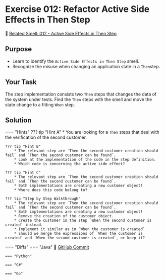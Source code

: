 # Exercise 012: Refactor Active Side Effects in Then Step
:link: [Related Smell: 012 - Active Side Effects in Then Step](/smells/012-active-sideeffects-in-then-step)

## Purpose
* Learn to identify the `Active Side Effects in Then Step` smell.
* Recognize the misuse when changing an application state in a `Then`step.

## Your Task
The step implementation consists two `Then` steps that changes the data of the system under tests. 
Find the `Then` steps with the smell and move the state change to a fitting `When` step.

## Solution

=== "Hints"
    ??? tip "Hint A"
        * You are looking for a `Then` steps that deal with the verification of the second customer.

    ??? tip "Hint B"
        * The relevant step are `Then the second customer creation should fail` and `Then the second customer can be found`.
        * Look at the implementation of the code in the step definition.
        * Which code is concerning the active side effect?

    ??? tip "Hint C"
        * The relevant step are `Then the second customer creation should fail` and `Then the second customer can be found`.
        * Both implementations are creating a new customer object!
        * Where does this code belong to?

    ??? tip "Step by Step Walkthrough"
        * The relevant step are `Then the second customer creation should fail` and `Then the second customer can be found`.
        * Both implementations are creating a new customer object!
        * Remove the creation of the customer object.
        * Create the customer in the step `When the second customer is created` instead. 
        * Implement it similar as in `When the customer is created`.
        * Should we merge the expressions of `When the customer is created` and `When the second customer is created`, or keep it?
    
=== "Diffs"
    === "Java"
        :link: [GitHub Commit](https://github.com/Cucumber-Diseases/cucumber-diseases-java/commit/7f1bc88a325fd86a4e42b8a75a363e2195af6a0a)
    
    === "Python"

    === "C#"

    === "Go"



